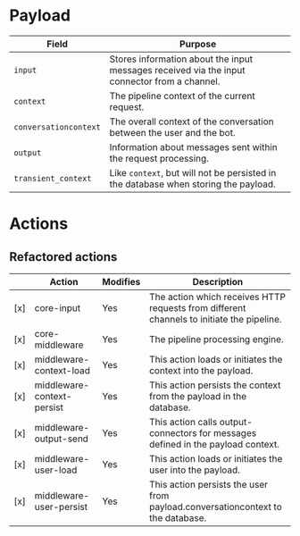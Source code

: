 # Payload

| Field                   | Purpose |
|-|-|
| `input`                 | Stores information about the input messages received via the input connector from a channel. |
| `context`               | The pipeline context of the current request. |
| `conversationcontext`   | The overall context of the conversation between the user and the bot. |
| `output`                | Information about messages sent within the request processing. |
| `transient_context`     | Like `context`, but will not be persisted in the database when storing the payload. |


# Actions

## Refactored actions

| | Action                          | Modifies | Description |
|-|-|-|-|
| [x] | core-input                  | Yes      | The action which receives HTTP requests from different channels to initiate the pipeline. |
| [x] | core-middleware             | Yes      | The pipeline processing engine. |
| [x] | middleware-context-load     | Yes      | This action loads or initiates the context into the payload. |
| [x] | middleware-context-persist  | Yes      | This action persists the context from the payload in the database. |
| [x] | middleware-output-send      | Yes      | This action calls output-connectors for messages defined in the payload context. |
| [x] | middleware-user-load        | Yes      | This action loads or initiates the user into the payload. |
| [x] | middleware-user-persist     | Yes      | This action persists the user from payload.conversationcontext to the database. |
